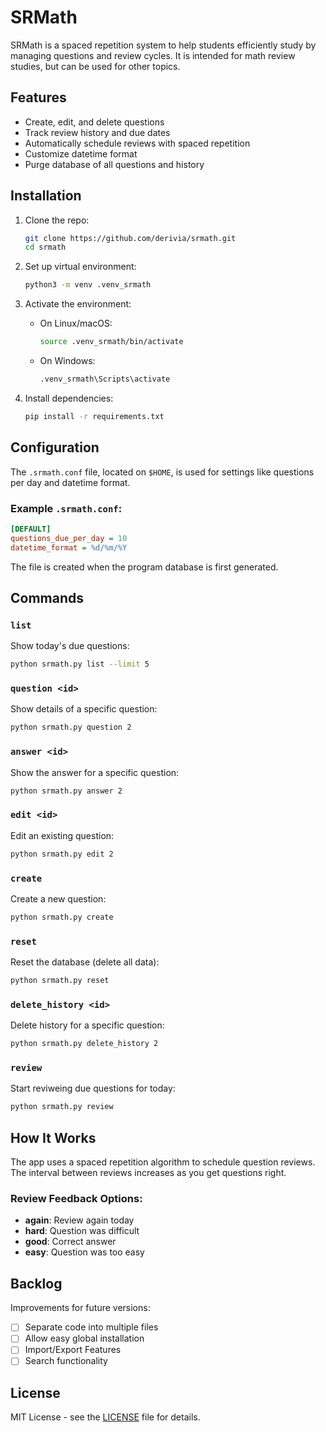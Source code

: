 # SRMath

SRMath is a spaced repetition system to help students efficiently study by
managing questions and review cycles.
It is intended for math review studies, but can be used for other topics.

## Features

- Create, edit, and delete questions
- Track review history and due dates
- Automatically schedule reviews with spaced repetition
- Customize datetime format
- Purge database of all questions and history

## Installation

1. Clone the repo:
    ```bash
    git clone https://github.com/derivia/srmath.git
    cd srmath
    ```

2. Set up virtual environment:
    ```bash
    python3 -m venv .venv_srmath
    ```

3. Activate the environment:
    - On Linux/macOS:
        ```bash
        source .venv_srmath/bin/activate
        ```
    - On Windows:
        ```bash
        .venv_srmath\Scripts\activate
        ```

4. Install dependencies:
    ```bash
    pip install -r requirements.txt
    ```

## Configuration

The `.srmath.conf` file, located on `$HOME`, is used for settings like questions per day and datetime
format.

### Example `.srmath.conf`:

```ini
[DEFAULT]
questions_due_per_day = 10
datetime_format = %d/%m/%Y
```

The file is created when the program database is first generated.

## Commands

### `list`
Show today's due questions:
```bash
python srmath.py list --limit 5
```

### `question <id>`
Show details of a specific question:
```bash
python srmath.py question 2
```

### `answer <id>`
Show the answer for a specific question:
```bash
python srmath.py answer 2
```

### `edit <id>`
Edit an existing question:
```bash
python srmath.py edit 2
```

### `create`
Create a new question:
```bash
python srmath.py create
```

### `reset`
Reset the database (delete all data):
```bash
python srmath.py reset
```

### `delete_history <id>`
Delete history for a specific question:
```bash
python srmath.py delete_history 2
```

### `review`
Start reviweing due questions for today:
```bash
python srmath.py review
```

## How It Works

The app uses a spaced repetition algorithm to schedule question reviews. The
interval between reviews increases as you get questions right.

### Review Feedback Options:

- **again**: Review again today
- **hard**: Question was difficult
- **good**: Correct answer
- **easy**: Question was too easy

## Backlog

Improvements for future versions:

- [ ] Separate code into multiple files
- [ ] Allow easy global installation
- [ ] Import/Export Features
- [ ] Search functionality

## License

MIT License - see the [LICENSE](LICENSE) file for details.
